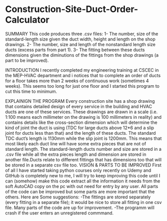 # Construction-Site-Duct-Order-Calculator
SUMMARY
This code produces three .csv files: 
1- The number, size of the standard-length size given the duct width, height and length on the shop drawings.
2- The number, size and length of the nonstandard length size ducts (excess parts from part 1).
3- The fitting between these ducts dimensions given the diminutions of the fittings from the shop drawings (a part to be improved).

INTRODUCTION 
I recently completed my engineering training at CSCEC in the MEP-HVAC department and i notices that to complete an order of ducts
for a floor takes more than 2 weeks of continuous work (sometimes 4 weeks). This seems too long for just one floor and I started this program to cut
this time to minimum.

EXPLAINIGN THE PROGRAM
Every construction site has a shop drawing that contains detailed design of every service in the building and HVAC ducts are one of
these services. These drawings are drawn in a scale (i.e. 1:100 means each millimeter on the drawing is 100 millimeters in reality) and contains details like the cross-section dimension which will determine the kind of joint the duct is using (TDC for large ducts above 12*6 and a slip joint for ducts less than that) and the length of these ducts.
The standard TDC duct’s length is 1130mm while the slip joint is 1200mm. This means that most likely each duct line will have some 
extra pieces that are not of standard length. The standard-length ducts number and size are stored in a .csv file while all the 
extra pieces length and dimension are stored in another file.Ducts relate to different fittings that has dimensions too that will
be stored in a separate csv file too. 
VISION & PARTS TO BE IMPROVED
First of all I have started taking python courses only recently on Udemy and GitHub is completely new to me, I will try to keep improving this
code until I can (somehow) make this code extract all the information it needs from the soft AutoCAD copy on the pc with out need 
for entry by any user. All parts of the code can be improved but some parts are more important that the others.
Here are Some suggestions:
-The fittings are stored separately (every fitting in a separate file); it would be nice to store all fitting in 
one csv file. Many parts of the code are up for improvement.
-The programm will crash if the user enters an unregistered commmand.

